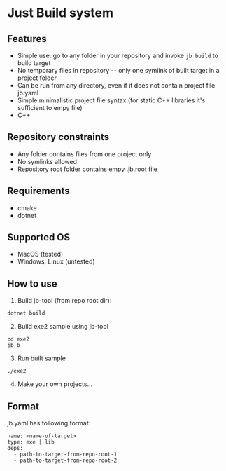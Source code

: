 # Just Build system
## Features
- Simple use: go to any folder in your repository and invoke `jb build` to build target
- No temporary files in repository -- only one symlink of built target in a project folder
- Can be run from any directory, even if it does not contain project file jb.yaml
- Simple minimalistic project file syntax (for static C++ libraries it's sufficient to empy file)
- C++

## Repository constraints
- Any folder contains files from one project only
- No symlinks allowed
- Repository root folder contains empy .jb.root file

## Requirements
- cmake
- dotnet

## Supported OS
- MacOS (tested)
- Windows, Linux (untested)

## How to use
1. Build jb-tool (from repo root dir):
```
dotnet build
```

2. Build exe2 sample using jb-tool
```
cd exe2
jb b
```

3. Run built sample
```
./exe2
```

4. Make your own projects...

## Format
jb.yaml has following format:

```
name: <name-of-target>
type: exe | lib
deps:
  - path-to-target-from-repo-root-1
  - path-to-target-from-repo-root-2
```
